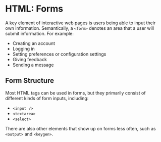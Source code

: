 # HTML: Forms

A key element of interactive web pages is users being able to input their own information. Semantically, a `<form>` denotes an area that a user will submit information. For example:

* Creating an account
* Logging in
* Setting preferences or configuration settings
* Giving feedback
* Sending a message

## Form Structure

Most HTML tags can be used in forms, but they primarily consist of different kinds of form inputs, including:

* `<input />`
* `<textarea>`
* `<select>`

There are also other elements that show up on forms less often, such as `<output>` and `<keygen>`.
